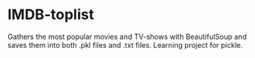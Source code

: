 # IMDB-toplist

Gathers the most popular movies and TV-shows with BeautifulSoup and saves them into both .pkl files and .txt files. 
Learning project for pickle.
